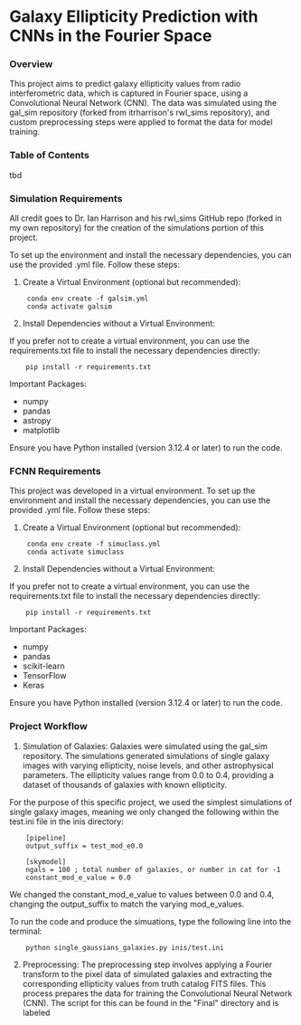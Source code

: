 # Galaxy Ellipticity Prediction with CNNs in the Fourier Space

### Overview
This project aims to predict galaxy ellipticity values from radio interferometric data, which is captured in Fourier space, using a Convolutional Neural Network (CNN). The data was simulated using the gal_sim repository (forked from itrharrison's rwl_sims repository), and custom preprocessing steps were applied to format the data for model training.


### Table of Contents
tbd


### Simulation Requirements
All credit goes to Dr. Ian Harrison and his rwl_sims GitHub repo (forked in my own repository) for the creation of the simulations portion of this project.

To set up the environment and install the necessary dependencies, you can use the provided .yml file. Follow these steps:

1. Create a Virtual Environment (optional but recommended):
    
        conda env create -f galsim.yml
        conda activate galsim
        
2. Install Dependencies without a Virtual Environment: 

If you prefer not to create a virtual environment, you can use the requirements.txt file to install the necessary dependencies directly:

        pip install -r requirements.txt

Important Packages:
- numpy
- pandas
- astropy
- matplotlib

Ensure you have Python installed (version 3.12.4 or later) to run the code.

### FCNN Requirements 
This project was developed in a virtual environment. To set up the environment and install the necessary dependencies, you can use the provided .yml file. Follow these steps:

1. Create a Virtual Environment (optional but recommended):
    
        conda env create -f simuclass.yml
        conda activate simuclass
        
2. Install Dependencies without a Virtual Environment: 

If you prefer not to create a virtual environment, you can use the requirements.txt file to install the necessary dependencies directly:

        pip install -r requirements.txt

Important Packages:
- numpy
- pandas
- scikit-learn
- TensorFlow
- Keras

Ensure you have Python installed (version 3.12.4 or later) to run the code.

### Project Workflow
1. Simulation of Galaxies:
Galaxies were simulated using the gal_sim repository. The simulations generated simulations of single galaxy images with varying ellipticity, noise levels, and other astrophysical parameters. The ellipticity values range from 0.0 to 0.4, providing a dataset of thousands of galaxies with known ellipticity. 

For the purpose of this specific project, we used the simplest simulations of single galaxy images, meaning we only changed the following within the test.ini file in the inis directory:

        [pipeline]
        output_suffix = test_mod_e0.0

        [skymodel]
        ngals = 100 ; total number of galaxies, or number in cat for -1
        constant_mod_e_value = 0.0

We changed the constant_mod_e_value to values between 0.0 and 0.4, changing the output_suffix to match the varying mod_e_values. 

To run the code and produce the simuations, type the following line into the terminal:

        python single_gaussians_galaxies.py inis/test.ini

2. Preprocessing:
The preprocessing step involves applying a Fourier transform to the pixel data of simulated galaxies and extracting the corresponding ellipticity values from truth catalog FITS files. This process prepares the data for training the Convolutional Neural Network (CNN). The script for this can be found in the "Final" directory and is labeled 